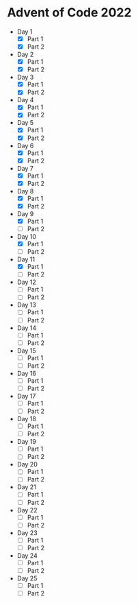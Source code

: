 # Advent of Code 2022
- Day 1
    - [x] Part 1
    - [x] Part 2
- Day 2
    - [x] Part 1
    - [x] Part 2
- Day 3
    - [x] Part 1
    - [x] Part 2
- Day 4
    - [x] Part 1
    - [x] Part 2
- Day 5
    - [x] Part 1
    - [x] Part 2
- Day 6
    - [x] Part 1
    - [x] Part 2
- Day 7
    - [x] Part 1
    - [x] Part 2
- Day 8
    - [x] Part 1
    - [x] Part 2
- Day 9
    - [x] Part 1
    - [ ] Part 2
- Day 10
    - [x] Part 1
    - [ ] Part 2
- Day 11
    - [x] Part 1
    - [ ] Part 2
- Day 12
    - [ ] Part 1
    - [ ] Part 2
- Day 13
    - [ ] Part 1
    - [ ] Part 2
- Day 14
    - [ ] Part 1
    - [ ] Part 2
- Day 15
    - [ ] Part 1
    - [ ] Part 2
- Day 16
    - [ ] Part 1
    - [ ] Part 2
- Day 17
    - [ ] Part 1
    - [ ] Part 2
- Day 18
    - [ ] Part 1
    - [ ] Part 2
- Day 19
    - [ ] Part 1
    - [ ] Part 2
- Day 20
    - [ ] Part 1
    - [ ] Part 2
- Day 21
    - [ ] Part 1
    - [ ] Part 2
- Day 22
    - [ ] Part 1
    - [ ] Part 2
- Day 23
    - [ ] Part 1
    - [ ] Part 2
- Day 24
    - [ ] Part 1
    - [ ] Part 2
- Day 25
    - [ ] Part 1
    - [ ] Part 2
